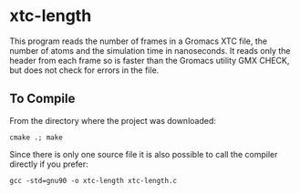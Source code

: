 # xtc-length

This program reads the number of frames in a Gromacs XTC file, the number of atoms and the simulation time in nanoseconds.  It reads only the header from each frame so is faster than the Gromacs utility GMX CHECK, but does not check for errors in the file.

## To Compile
From the directory where the project was downloaded:

`cmake .; make`

Since there is only one source file it is also possible to call the compiler directly if you prefer:

`gcc -std=gnu90 -o xtc-length xtc-length.c`
